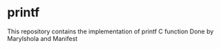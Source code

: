 # printf
This repository contains the implementation of printf C function
Done by MaryIshola and Manifest

